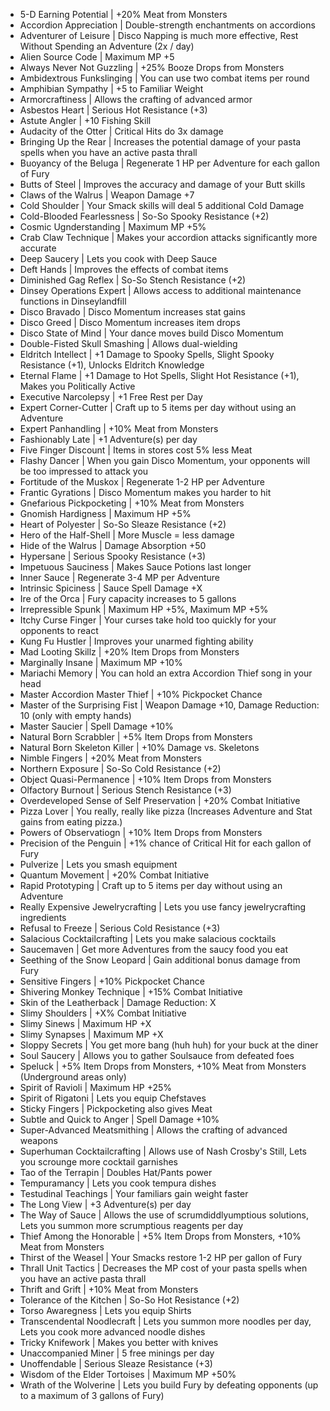 * 5-D Earning Potential | +20% Meat from Monsters
* Accordion Appreciation | Double-strength enchantments on accordions
* Adventurer of Leisure | Disco Napping is much more effective, Rest Without Spending an Adventure (2x / day)
* Alien Source Code | Maximum MP +5
* Always Never Not Guzzling | +25% Booze Drops from Monsters
* Ambidextrous Funkslinging | You can use two combat items per round
* Amphibian Sympathy | +5 to Familiar Weight
* Armorcraftiness | Allows the crafting of advanced armor
* Asbestos Heart | Serious Hot Resistance (+3)
* Astute Angler | +10 Fishing Skill
* Audacity of the Otter | Critical Hits do 3x damage
* Bringing Up the Rear | Increases the potential damage of your pasta spells when you have an active pasta thrall
* Buoyancy of the Beluga | Regenerate 1 HP per Adventure for each gallon of Fury
* Butts of Steel | Improves the accuracy and damage of your Butt skills
* Claws of the Walrus | Weapon Damage +7
* Cold Shoulder | Your Smack skills will deal 5 additional Cold Damage
* Cold-Blooded Fearlessness | So-So Spooky Resistance (+2)
* Cosmic Ugnderstanding | Maximum MP +5%
* Crab Claw Technique | Makes your accordion attacks significantly more accurate
* Deep Saucery | Lets you cook with Deep Sauce
* Deft Hands | Improves the effects of combat items
* Diminished Gag Reflex | So-So Stench Resistance (+2)
* Dinsey Operations Expert | Allows access to additional maintenance functions in Dinseylandfill
* Disco Bravado | Disco Momentum increases stat gains
* Disco Greed | Disco Momentum increases item drops
* Disco State of Mind | Your dance moves build Disco Momentum
* Double-Fisted Skull Smashing | Allows dual-wielding
* Eldritch Intellect | +1 Damage to Spooky Spells, Slight Spooky Resistance (+1), Unlocks Eldritch Knowledge
* Eternal Flame | +1 Damage to Hot Spells, Slight Hot Resistance (+1), Makes you Politically Active
* Executive Narcolepsy | +1 Free Rest per Day
* Expert Corner-Cutter | Craft up to 5 items per day without using an Adventure
* Expert Panhandling | +10% Meat from Monsters
* Fashionably Late | +1 Adventure(s) per day
* Five Finger Discount | Items in stores cost 5% less Meat
* Flashy Dancer | When you gain Disco Momentum, your opponents will be too impressed to attack you
* Fortitude of the Muskox | Regenerate 1-2 HP per Adventure
* Frantic Gyrations | Disco Momentum makes you harder to hit
* Gnefarious Pickpocketing | +10% Meat from Monsters
* Gnomish Hardigness | Maximum HP +5%
* Heart of Polyester | So-So Sleaze Resistance (+2)
* Hero of the Half-Shell | More Muscle = less damage
* Hide of the Walrus | Damage Absorption +50
* Hypersane | Serious Spooky Resistance (+3)
* Impetuous Sauciness | Makes Sauce Potions last longer
* Inner Sauce | Regenerate 3-4 MP per Adventure
* Intrinsic Spiciness | Sauce Spell Damage +X
* Ire of the Orca | Fury capacity increases to 5 gallons
* Irrepressible Spunk | Maximum HP +5%, Maximum MP +5%
* Itchy Curse Finger | Your curses take hold too quickly for your opponents to react
* Kung Fu Hustler | Improves your unarmed fighting ability
* Mad Looting Skillz | +20% Item Drops from Monsters
* Marginally Insane | Maximum MP +10%
* Mariachi Memory | You can hold an extra Accordion Thief song in your head
* Master Accordion Master Thief | +10% Pickpocket Chance
* Master of the Surprising Fist | Weapon Damage +10, Damage Reduction: 10 (only with empty hands)
* Master Saucier | Spell Damage +10%
* Natural Born Scrabbler | +5% Item Drops from Monsters
* Natural Born Skeleton Killer | +10% Damage vs. Skeletons
* Nimble Fingers | +20% Meat from Monsters
* Northern Exposure | So-So Cold Resistance (+2)
* Object Quasi-Permanence | +10% Item Drops from Monsters
* Olfactory Burnout | Serious Stench Resistance (+3)
* Overdeveloped Sense of Self Preservation | +20% Combat Initiative
* Pizza Lover | You really, really like pizza (Increases Adventure and Stat gains from eating pizza.)
* Powers of Observatiogn | +10% Item Drops from Monsters
* Precision of the Penguin | +1% chance of Critical Hit for each gallon of Fury
* Pulverize | Lets you smash equipment
* Quantum Movement | +20% Combat Initiative
* Rapid Prototyping | Craft up to 5 items per day without using an Adventure
* Really Expensive Jewelrycrafting | Lets you use fancy jewelrycrafting ingredients
* Refusal to Freeze | Serious Cold Resistance (+3)
* Salacious Cocktailcrafting | Lets you make salacious cocktails
* Saucemaven | Get more Adventures from the saucy food you eat
* Seething of the Snow Leopard | Gain additional bonus damage from Fury
* Sensitive Fingers | +10% Pickpocket Chance
* Shivering Monkey Technique | +15% Combat Initiative
* Skin of the Leatherback | Damage Reduction: X
* Slimy Shoulders | +X% Combat Initiative
* Slimy Sinews | Maximum HP +X
* Slimy Synapses | Maximum MP +X
* Sloppy Secrets | You get more bang (huh huh) for your buck at the diner
* Soul Saucery | Allows you to gather Soulsauce from defeated foes
* Speluck | +5% Item Drops from Monsters, +10% Meat from Monsters (Underground areas only)
* Spirit of Ravioli | Maximum HP +25%
* Spirit of Rigatoni | Lets you equip Chefstaves
* Sticky Fingers | Pickpocketing also gives Meat
* Subtle and Quick to Anger | Spell Damage +10%
* Super-Advanced Meatsmithing | Allows the crafting of advanced weapons
* Superhuman Cocktailcrafting | Allows use of Nash Crosby's Still, Lets you scrounge more cocktail garnishes
* Tao of the Terrapin | Doubles Hat/Pants power
* Tempuramancy | Lets you cook tempura dishes
* Testudinal Teachings | Your familiars gain weight faster
* The Long View | +3 Adventure(s) per day
* The Way of Sauce | Allows the use of scrumdiddlyumptious solutions, Lets you summon more scrumptious reagents per day
* Thief Among the Honorable | +5% Item Drops from Monsters, +10% Meat from Monsters
* Thirst of the Weasel | Your Smacks restore 1-2 HP per gallon of Fury
* Thrall Unit Tactics | Decreases the MP cost of your pasta spells when you have an active pasta thrall
* Thrift and Grift | +10% Meat from Monsters
* Tolerance of the Kitchen | So-So Hot Resistance (+2)
* Torso Awaregness | Lets you equip Shirts
* Transcendental Noodlecraft | Lets you summon more noodles per day, Lets you cook more advanced noodle dishes
* Tricky Knifework | Makes you better with knives
* Unaccompanied Miner | 5 free minings per day
* Unoffendable | Serious Sleaze Resistance (+3)
* Wisdom of the Elder Tortoises | Maximum MP +50%
* Wrath of the Wolverine | Lets you build Fury by defeating opponents (up to a maximum of 3 gallons of Fury)
